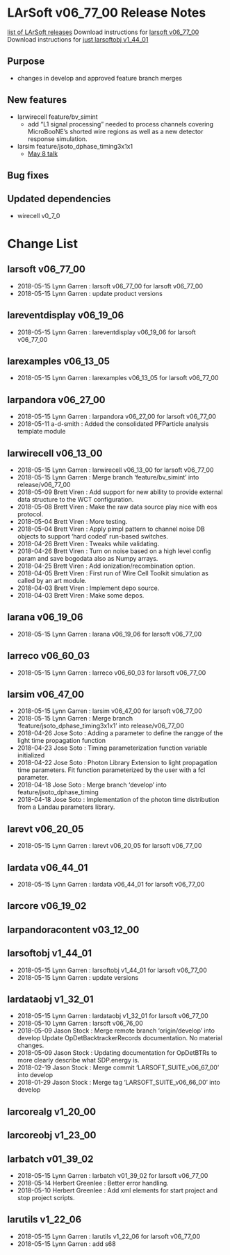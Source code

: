 LArSoft v06_77_00 Release Notes
======================================================================

[list of LArSoft releases](LArSoft_release_list)
Download instructions for [larsoft v06_77_00](http://scisoft.fnal.gov/scisoft/bundles/larsoft/v06_77_00/larsoft-v06_77_00.html)
Download instructions for [just larsoftobj v1_44_01](http://scisoft.fnal.gov/scisoft/bundles/larsoftobj/v1_44_01/larsoftobj-v1_44_01.html)

Purpose
--------------------

-   changes in develop and approved feature branch merges

New features
------------------------------

-   larwirecell feature/bv_simint
    -   add “L1 signal processing” needed to process channels covering MicroBooNE’s shorted wire regions as well as a new detector response simulation.
-   larsim feature/jsoto_dphase_timing3x1x1
    -   [May 8 talk](https://indico.fnal.gov/event/17099/contribution/3/material/slides/0.pdf)

Bug fixes
------------------------

Updated dependencies
----------------------------------------------

-   wirecell v0_7_0

Change List
============================

larsoft v06_77_00
------------------------------------------

-   2018-05-15 Lynn Garren : larsoft v06_77_00 for larsoft v06_77_00
-   2018-05-15 Lynn Garren : update product versions

lareventdisplay v06_19_06
----------------------------------------------------------

-   2018-05-15 Lynn Garren : lareventdisplay v06_19_06 for larsoft v06_77_00

larexamples v06_13_05
--------------------------------------------------

-   2018-05-15 Lynn Garren : larexamples v06_13_05 for larsoft v06_77_00

larpandora v06_27_00
------------------------------------------------

-   2018-05-15 Lynn Garren : larpandora v06_27_00 for larsoft v06_77_00
-   2018-05-11 a-d-smith : Added the consolidated PFParticle analysis template module

larwirecell v06_13_00
--------------------------------------------------

-   2018-05-15 Lynn Garren : larwirecell v06_13_00 for larsoft v06_77_00
-   2018-05-15 Lynn Garren : Merge branch ‘feature/bv_simint’ into release/v06_77_00
-   2018-05-09 Brett Viren : Add support for new ability to provide external data structure to the WCT configuration.
-   2018-05-08 Brett Viren : Make the raw data source play nice with eos protocol.
-   2018-05-04 Brett Viren : More testing.
-   2018-05-04 Brett Viren : Apply pimpl pattern to channel noise DB objects to support ‘hard coded’ run-based switches.
-   2018-04-26 Brett Viren : Tweaks while validating.
-   2018-04-26 Brett Viren : Turn on noise based on a high level config param and save bogodata also as Numpy arrays.
-   2018-04-25 Brett Viren : Add ionization/recombination option.
-   2018-04-05 Brett Viren : First run of Wire Cell Toolkit simulation as called by an art module.
-   2018-04-03 Brett Viren : Implement depo source.
-   2018-04-03 Brett Viren : Make some depos.

larana v06_19_06
----------------------------------------

-   2018-05-15 Lynn Garren : larana v06_19_06 for larsoft v06_77_00

larreco v06_60_03
------------------------------------------

-   2018-05-15 Lynn Garren : larreco v06_60_03 for larsoft v06_77_00

larsim v06_47_00
----------------------------------------

-   2018-05-15 Lynn Garren : larsim v06_47_00 for larsoft v06_77_00
-   2018-05-15 Lynn Garren : Merge branch ‘feature/jsoto_dphase_timing3x1x1’ into release/v06_77_00
-   2018-04-26 Jose Soto : Adding a parameter to define the rangge of the light time propagation function
-   2018-04-23 Jose Soto : Timing parameterization function variable initialized
-   2018-04-22 Jose Soto : Photon Library Extension to light propagation time parameters. Fit function parameterized by the user with a fcl parameter.
-   2018-04-18 Jose Soto : Merge branch ‘develop’ into feature/jsoto_dphase_timing
-   2018-04-18 Jose Soto : Implementation of the photon time distribution from a Landau parameters library.

larevt v06_20_05
----------------------------------------

-   2018-05-15 Lynn Garren : larevt v06_20_05 for larsoft v06_77_00

lardata v06_44_01
------------------------------------------

-   2018-05-15 Lynn Garren : lardata v06_44_01 for larsoft v06_77_00

larcore v06_19_02
------------------------------------------

larpandoracontent v03_12_00
--------------------------------------------------------------

larsoftobj v1_44_01
----------------------------------------------

-   2018-05-15 Lynn Garren : larsoftobj v1_44_01 for larsoft v06_77_00
-   2018-05-15 Lynn Garren : update versions

lardataobj v1_32_01
----------------------------------------------

-   2018-05-15 Lynn Garren : lardataobj v1_32_01 for larsoft v06_77_00
-   2018-05-10 Lynn Garren : larsoft v06_76_00
-   2018-05-09 Jason Stock : Merge remote branch ‘origin/develop’ into develop Update OpDetBacktrackerRecords documentation. No material changes.
-   2018-05-09 Jason Stock : Updating documentation for OpDetBTRs to more clearly describe what SDP.energy is.
-   2018-02-19 Jason Stock : Merge commit ‘LARSOFT_SUITE_v06_67_00’ into develop
-   2018-01-29 Jason Stock : Merge tag ‘LARSOFT_SUITE_v06_66_00’ into develop

larcorealg v1_20_00
----------------------------------------------

larcoreobj v1_23_00
----------------------------------------------

larbatch v01_39_02
--------------------------------------------

-   2018-05-15 Lynn Garren : larbatch v01_39_02 for larsoft v06_77_00
-   2018-05-14 Herbert Greenlee : Better error handling.
-   2018-05-10 Herbert Greenlee : Add xml elements for start project and stop project scripts.

larutils v1_22_06
------------------------------------------

-   2018-05-15 Lynn Garren : larutils v1_22_06 for larsoft v06_77_00
-   2018-05-15 Lynn Garren : add s68
